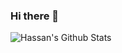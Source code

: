 ### Hi there 👋

![Hassan's Github Stats](https://github-readme-stats.vercel.app/api?username=imhassantariq&show_icons=true&title_color=FF0000&icon_color=FA32DA&text_color=9f9f9f&bg_color=151515&count_private=true)
